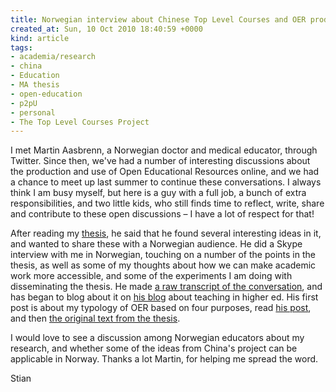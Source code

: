 ```yaml
---
title: Norwegian interview about Chinese Top Level Courses and OER production
created_at: Sun, 10 Oct 2010 18:40:59 +0000
kind: article
tags:
- academia/research
- china
- Education
- MA thesis
- open-education
- p2pU
- personal
- The Top Level Courses Project
---
```


I met Martin Aasbrenn, a Norwegian doctor and medical educator, through
Twitter. Since then, we've had a number of interesting discussions about
the production and use of Open Educational Resources online, and we had
a chance to meet up last summer to continue these conversations. I
always think I am busy myself, but here is a guy with a full job, a
bunch of extra responsibilities, and two little kids, who still finds
time to reflect, write, share and contribute to these open discussions –
I have a lot of respect for that!

After reading my [thesis](http://reganmian.net/top-level-courses), he
said that he found several interesting ideas in it, and wanted to share
these with a Norwegian audience. He did a Skype interview with me in
Norwegian, touching on a number of the points in the thesis, as well as
some of my thoughts about how we can make academic work more accessible,
and some of the experiments I am doing with disseminating the thesis. He
made [a raw transcript of the
conversation](https://docs.google.com/document/edit?id=1klPBzrj9Wz-bJZBg6tyOm3I6ZtcFd1Fw7HBbNP6glBU&authkey=CPDgrbgM&hl=en&pli=1#),
and has began to blog about it on [his
blog](http://forelesning.blogspot.com/) about teaching in higher ed. His
first post is about my typology of OER based on four purposes, read [his
post](http://forelesning.blogspot.com/2010/10/hvis-man-skal-diskutere-om-et-kurs-er.html),
and then [the original text from the
thesis](http://reganmian.net/blog/2010/09/17/categorizing-oer-based-on-four-purposes/).

I would love to see a discussion among Norwegian educators about my
research, and whether some of the ideas from China's project can be
applicable in Norway. Thanks a lot Martin, for helping me spread the
word.

Stian
